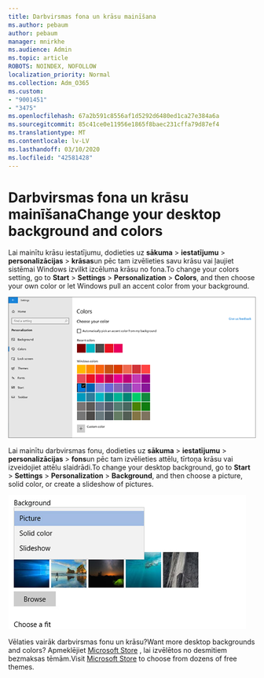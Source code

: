 ```yaml
---
title: Darbvirsmas fona un krāsu mainīšana
ms.author: pebaum
author: pebaum
manager: mnirkhe
ms.audience: Admin
ms.topic: article
ROBOTS: NOINDEX, NOFOLLOW
localization_priority: Normal
ms.collection: Adm_O365
ms.custom:
- "9001451"
- "3475"
ms.openlocfilehash: 67a2b591c8556af1d5292d6480ed1ca27e384a6a
ms.sourcegitcommit: 85c41ce0e11956e1865f8baec231cffa79d87ef4
ms.translationtype: MT
ms.contentlocale: lv-LV
ms.lasthandoff: 03/10/2020
ms.locfileid: "42581428"
---
```

# <a name="change-your-desktop-background-and-colors"></a><span data-ttu-id="cc9cf-102">Darbvirsmas fona un krāsu mainīšana</span><span class="sxs-lookup"><span data-stu-id="cc9cf-102">Change your desktop background and colors</span></span>

<span data-ttu-id="cc9cf-103">Lai mainītu krāsu iestatījumu, dodieties uz **sākuma** > **iestatījumu** > **personalizācijas** > **krāsas**un pēc tam izvēlieties savu krāsu vai ļaujiet sistēmai Windows izvilkt izcēluma krāsu no fona.</span><span class="sxs-lookup"><span data-stu-id="cc9cf-103">To change your colors setting, go to **Start** > **Settings** > **Personalization** > **Colors**, and then choose your own color or let Windows pull an accent color from your background.</span></span>

![Personalizējiet savas krāsas sistēmā Windows.](media/windows-personalization-colors.png)

<span data-ttu-id="cc9cf-105">Lai mainītu darbvirsmas fonu, dodieties uz **sākuma** > **iestatījumu** > **personalizācijas** > **fons**un pēc tam izvēlieties attēlu, tīrtoņa krāsu vai izveidojiet attēlu slaidrādi.</span><span class="sxs-lookup"><span data-stu-id="cc9cf-105">To change your desktop background, go to **Start** > **Settings** > **Personalization** > **Background**, and then choose a picture, solid color, or create a slideshow of pictures.</span></span> 

![Mainīt savu Windows darbvirsmas fonu.](media/windows-desktop-background.png)

<span data-ttu-id="cc9cf-107">Vēlaties vairāk darbvirsmas fonu un krāsu?</span><span class="sxs-lookup"><span data-stu-id="cc9cf-107">Want more desktop backgrounds and colors?</span></span> <span data-ttu-id="cc9cf-108">Apmeklējiet [Microsoft Store](https://www.microsoft.com/store/collections/windowsthemes) , lai izvēlētos no desmitiem bezmaksas tēmām.</span><span class="sxs-lookup"><span data-stu-id="cc9cf-108">Visit [Microsoft Store](https://www.microsoft.com/store/collections/windowsthemes) to choose from dozens of free themes.</span></span>
